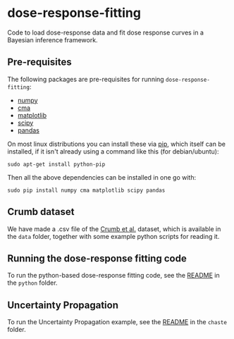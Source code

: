 # dose-response-fitting
Code to load dose-response data and fit dose response curves in a Bayesian inference framework.

## Pre-requisites

The following packages are pre-requisites for running `dose-response-fitting`:
 * [numpy](http://www.numpy.org/)
 * [cma](https://www.lri.fr/~hansen/cmaes_inmatlab.html#python)
 * [matplotlib](http://matplotlib.org/)
 * [scipy](https://www.scipy.org/)
 * [pandas](http://pandas.pydata.org/)
 
On most linux distributions you can install these via [pip](), which itself can be installed, if it isn't already using a command like this (for debian/ubuntu):
```
sudo apt-get install python-pip
```
Then all the above dependencies can be installed in one go with:
```
sudo pip install numpy cma matplotlib scipy pandas
```

## Crumb dataset

We have made a .csv file of the [Crumb et al.](http://dx.doi.org/10.1016/j.vascn.2016.03.009) dataset, which is available in the `data` folder, together with some example python scripts for reading it.

## Running the dose-response fitting code

To run the python-based dose-response fitting code, see the [README](python/README.md) in the `python` folder.

## Uncertainty Propagation

To run the Uncertainty Propagation example, see the [README](chaste/README.md) in the `chaste` folder.

